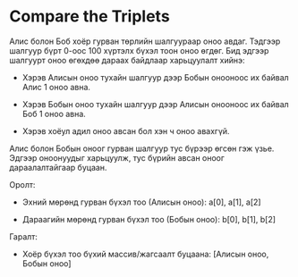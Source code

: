 # Compare the Triplets
Алис болон Боб хоёр гурван төрлийн шалгуураар оноо авдаг. Тэдгээр шалгуур бүрт 0-оос 100 хүртэлх бүхэл тоон оноо өгдөг. Бид эдгээр шалгуурт оноо өгөхдөө дараах байдлаар харьцуулалт хийнэ:

 - Хэрэв Алисын оноо тухайн шалгуур дээр Бобын онооноос их байвал Алис 1 оноо авна.

 - Хэрэв Бобын оноо тухайн шалгуур дээр Алисын онооноос их байвал Боб 1 оноо авна.

 - Хэрэв хоёул адил оноо авсан бол хэн ч оноо авахгүй.

Алис болон Бобын оноог гурван шалгуур тус бүрээр өгсөн гэж үзье. Эдгээр оноонуудыг харьцуулж, тус бүрийн авсан оноог дараалалтайгаар буцаан.

Оролт:
 - Эхний мөрөнд гурван бүхэл тоо (Алисын оноо): a[0], a[1], a[2]

 - Дараагийн мөрөнд гурван бүхэл тоо (Бобын оноо): b[0], b[1], b[2]

Гаралт:
 - Хоёр бүхэл тоо бүхий массив/жагсаалт буцаана: [Алисын оноо, Бобын оноо]


